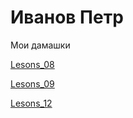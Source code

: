 # Иванов Петр
Мои дамашки

[Lesons_08](https://ivanovart2019.github.io/Lesons_08)

[Lesons_09](https://ivanovart2019.github.io/Lesons_09)

[Lesons_12](https://ivanovart2019.github.io/Lesons_12)



